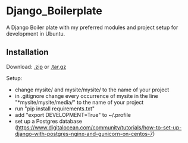 # Django_Boilerplate
A Django Boiler plate with my preferred modules and project setup for development in Ubuntu.

## Installation

Download:
[.zip](https://github.com/TimothyBest/Django_Boilerplate/zipball/master)
or
[.tar.gz](https://github.com/TimothyBest/Django_Boilerplate/tarball/master)

Setup:
 - change mysite/ and mysite/mysite/ to the name of your project
 - in .gitignore change every occurrence of mysite in the line "\*mysite/mysite/media/" to the name of your project
 - run "pip install requirements.txt"
 - add "export DEVELOPMENT=True" to ~/.profile
 - set up a Postgres database (https://www.digitalocean.com/community/tutorials/how-to-set-up-django-with-postgres-nginx-and-gunicorn-on-centos-7)
